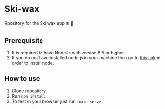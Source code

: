 # Ski-wax
Rpository for the Ski wax app  ❄️ :rocket:

## Prerequisite
1. It is required to have NodeJs with version 8.5 or higher
2. If you do not have installed node.js in your machine then go to [this link](https://nodejs.org/en/download/) in order to install node.

## How to use
1. Clone repository
2. Run `npm install`
3. To test in your browser just run `ionic serve`
